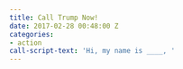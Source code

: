 ```yaml
---
title: Call Trump Now!
date: 2017-02-28 00:48:00 Z
categories:
- action
call-script-text: 'Hi, my name is ____, '
---
```


